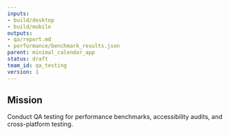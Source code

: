```yaml
---
inputs:
- build/desktop
- build/mobile
outputs:
- qa/report.md
- performance/benchmark_results.json
parent: minimal_calendar_app
status: draft
team_id: qa_testing
version: 1
---
```

## Mission
Conduct QA testing for performance benchmarks, accessibility audits, and cross-platform testing.
